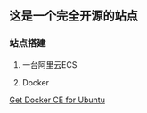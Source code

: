 ## 这是一个完全开源的站点 

### 站点搭建

1. 一台阿里云ECS

2. Docker

  [Get Docker CE for Ubuntu](https://docs.docker.com/install/linux/docker-ce/ubuntu/)



#### 
